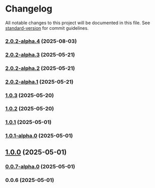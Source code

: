 # Changelog

All notable changes to this project will be documented in this file. See [standard-version](https://github.com/conventional-changelog/standard-version) for commit guidelines.

### [2.0.2-alpha.4](https://github.com/acrool/acrool-icon-symbols-cli/compare/v2.0.2-alpha.3...v2.0.2-alpha.4) (2025-08-03)

### [2.0.2-alpha.3](https://github.com/acrool/acrool-icon-symbols-cli/compare/v2.0.2-alpha.2...v2.0.2-alpha.3) (2025-05-21)

### [2.0.2-alpha.2](https://github.com/acrool/acrool-icon-symbols-cli/compare/v2.0.2-alpha.1...v2.0.2-alpha.2) (2025-05-21)

### [2.0.2-alpha.1](https://github.com/acrool/acrool-icon-symbols-cli/compare/v1.0.3...v2.0.2-alpha.1) (2025-05-21)

### [1.0.3](https://github.com/acrool/acrool-icon-symbols-cli/compare/v1.0.2...v1.0.3) (2025-05-20)

### [1.0.2](https://github.com/acrool/acrool-icon-symbols-cli/compare/v1.0.1...v1.0.2) (2025-05-20)

### [1.0.1](https://github.com/acrool/acrool-icon-symbols-cli/compare/v1.0.1-alpha.0...v1.0.1) (2025-05-01)

### [1.0.1-alpha.0](https://github.com/acrool/acrool-icon-symbols-cli/compare/v1.0.0...v1.0.1-alpha.0) (2025-05-01)

## [1.0.0](https://github.com/acrool/acrool-icon-symbols-cli/compare/v0.0.7-alpha.0...v1.0.0) (2025-05-01)

### [0.0.7-alpha.0](https://github.com/acrool/acrool-icon-symbols-cli/compare/v0.0.6...v0.0.7-alpha.0) (2025-05-01)

### 0.0.6 (2025-05-01)
